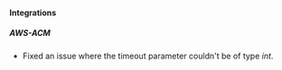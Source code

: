 #### Integrations
##### AWS-ACM
- Fixed an issue where the timeout parameter couldn't be of type *int*.
